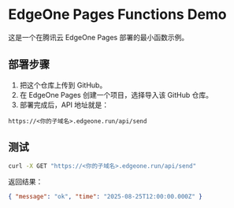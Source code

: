 # EdgeOne Pages Functions Demo

这是一个在腾讯云 EdgeOne Pages 部署的最小函数示例。

## 部署步骤
1. 把这个仓库上传到 GitHub。
2. 在 EdgeOne Pages 创建一个项目，选择导入该 GitHub 仓库。
3. 部署完成后，API 地址就是：

```
https://<你的子域名>.edgeone.run/api/send
```

## 测试
```bash
curl -X GET "https://<你的子域名>.edgeone.run/api/send"
```

返回结果：
```json
{ "message": "ok", "time": "2025-08-25T12:00:00.000Z" }
```
